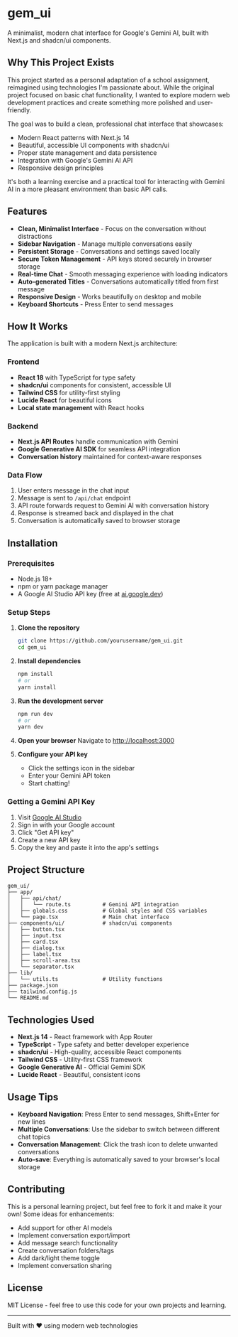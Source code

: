 # gem_ui

A minimalist, modern chat interface for Google's Gemini AI, built with Next.js and shadcn/ui components.

## Why This Project Exists

This project started as a personal adaptation of a school assignment, reimagined using technologies I'm passionate about. While the original project focused on basic chat functionality, I wanted to explore modern web development practices and create something more polished and user-friendly.

The goal was to build a clean, professional chat interface that showcases:
- Modern React patterns with Next.js 14
- Beautiful, accessible UI components with shadcn/ui
- Proper state management and data persistence
- Integration with Google's Gemini AI API
- Responsive design principles

It's both a learning exercise and a practical tool for interacting with Gemini AI in a more pleasant environment than basic API calls.

## Features

- **Clean, Minimalist Interface** - Focus on the conversation without distractions
- **Sidebar Navigation** - Manage multiple conversations easily
- **Persistent Storage** - Conversations and settings saved locally
- **Secure Token Management** - API keys stored securely in browser storage
- **Real-time Chat** - Smooth messaging experience with loading indicators
- **Auto-generated Titles** - Conversations automatically titled from first message
- **Responsive Design** - Works beautifully on desktop and mobile
- **Keyboard Shortcuts** - Press Enter to send messages

## How It Works

The application is built with a modern Next.js architecture:

### Frontend
- **React 18** with TypeScript for type safety
- **shadcn/ui** components for consistent, accessible UI
- **Tailwind CSS** for utility-first styling
- **Lucide React** for beautiful icons
- **Local state management** with React hooks

### Backend
- **Next.js API Routes** handle communication with Gemini
- **Google Generative AI SDK** for seamless API integration
- **Conversation history** maintained for context-aware responses

### Data Flow
1. User enters message in the chat input
2. Message is sent to `/api/chat` endpoint
3. API route forwards request to Gemini AI with conversation history
4. Response is streamed back and displayed in the chat
5. Conversation is automatically saved to browser storage

## Installation

### Prerequisites
- Node.js 18+ 
- npm or yarn package manager
- A Google AI Studio API key (free at [ai.google.dev](https://ai.google.dev))

### Setup Steps

1. **Clone the repository**
   ```bash
   git clone https://github.com/yourusername/gem_ui.git
   cd gem_ui
   ```

2. **Install dependencies**
   ```bash
   npm install
   # or
   yarn install
   ```

3. **Run the development server**
   ```bash
   npm run dev
   # or
   yarn dev
   ```

4. **Open your browser**
   Navigate to [http://localhost:3000](http://localhost:3000)

5. **Configure your API key**
   - Click the settings icon in the sidebar
   - Enter your Gemini API token
   - Start chatting!

### Getting a Gemini API Key

1. Visit [Google AI Studio](https://ai.google.dev)
2. Sign in with your Google account
3. Click "Get API key" 
4. Create a new API key
5. Copy the key and paste it into the app's settings

## Project Structure

```
gem_ui/
├── app/
│   ├── api/chat/
│   │   └── route.ts          # Gemini API integration
│   ├── globals.css           # Global styles and CSS variables
│   └── page.tsx              # Main chat interface
├── components/ui/            # shadcn/ui components
│   ├── button.tsx
│   ├── input.tsx
│   ├── card.tsx
│   ├── dialog.tsx
│   ├── label.tsx
│   ├── scroll-area.tsx
│   └── separator.tsx
├── lib/
│   └── utils.ts              # Utility functions
├── package.json
├── tailwind.config.js
└── README.md
```

## Technologies Used

- **Next.js 14** - React framework with App Router
- **TypeScript** - Type safety and better developer experience
- **shadcn/ui** - High-quality, accessible React components
- **Tailwind CSS** - Utility-first CSS framework
- **Google Generative AI** - Official Gemini SDK
- **Lucide React** - Beautiful, consistent icons

## Usage Tips

- **Keyboard Navigation**: Press Enter to send messages, Shift+Enter for new lines
- **Multiple Conversations**: Use the sidebar to switch between different chat topics
- **Conversation Management**: Click the trash icon to delete unwanted conversations
- **Auto-save**: Everything is automatically saved to your browser's local storage

## Contributing

This is a personal learning project, but feel free to fork it and make it your own! Some ideas for enhancements:

- Add support for other AI models
- Implement conversation export/import
- Add message search functionality
- Create conversation folders/tags
- Add dark/light theme toggle
- Implement conversation sharing

## License

MIT License - feel free to use this code for your own projects and learning.

---

Built with ❤️ using modern web technologies